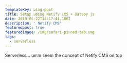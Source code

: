 ```yaml
---
templateKey: blog-post
title: Setup using Netify CMS + Gatsby js
date: 2019-06-22T14:17:41.186Z
description: ' Netify CMS'
featuredpost: true
featuredimage: /img/safari-pinned-tab.svg
tags:
  - serverless
---
```

Serverless...  umm seem the concept of Netify CMS  on top
